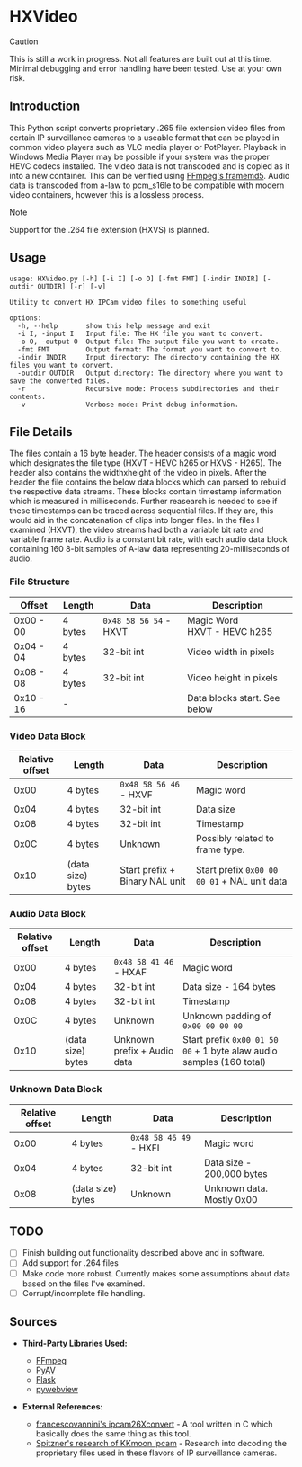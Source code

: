 # HXVideo

> [!CAUTION]
This is still a work in progress. Not all features are built out at this time. Minimal debugging and error handling have been tested. Use at your own risk.

## Introduction
This Python script converts proprietary .265 file extension video files from certain IP surveillance cameras to a useable format that can be played in common video players such as VLC media player or PotPlayer. Playback in Windows Media Player may be possible
if your system was the proper HEVC codecs installed. The video data is not transcoded and is copied as it into a new container. This can be verified using [FFmpeg's framemd5](https://trac.ffmpeg.org/wiki/framemd5%20Intro%20and%20HowTo). Audio data is transcoded from a-law to pcm_s16le to be compatible with modern video containers, however this is a lossless process. 

>[!NOTE]
>Support for the .264 file extension (HXVS) is planned.

## Usage

```
usage: HXVideo.py [-h] [-i I] [-o O] [-fmt FMT] [-indir INDIR] [-outdir OUTDIR] [-r] [-v]

Utility to convert HX IPCam video files to something useful

options:
  -h, --help       show this help message and exit
  -i I, -input I   Input file: The HX file you want to convert.
  -o O, -output O  Output file: The output file you want to create.
  -fmt FMT         Output format: The format you want to convert to.
  -indir INDIR     Input directory: The directory containing the HX files you want to convert.
  -outdir OUTDIR   Output directory: The directory where you want to save the converted files.
  -r               Recursive mode: Process subdirectories and their contents.
  -v               Verbose mode: Print debug information.

  ```


## File Details
The files contain a 16 byte header. The header consists of a magic word which designates the file type (HXVT - HEVC h265 or HXVS - H265). The header also contains the widthxheight of the video in pixels.
After the header the file contains the below data blocks which can parsed to rebuild the respective data streams. These blocks contain timestamp information which is measured in milliseconds. Further reasearch is needed to see if these timestamps can be traced across sequential files. If they are, this would aid in the concatenation of clips into longer files. In the files I examined (HXVT), the video streams had both a variable bit rate and variable frame rate. Audio is a constant bit rate, with each audio data block containing 160 8-bit samples of A-law data representing 20-milliseconds of audio.

### File Structure
|   Offset      |    Length     |  Data                     |  Description              |
|---------      |--------       |---------------            |---                        |
|   0x00 - 00   |  4 bytes      |   `0x48 58 56 54` - HXVT    |   Magic Word <br> HXVT - HEVC h265                    |
|   0x04 - 04   |  4 bytes      |   32-bit int              |   Video width in pixels   |
|   0x08 - 08   |  4 bytes      |   32-bit int              |   Video height in pixels  |
|   0x10 - 16   |  -            |                           |   Data blocks start. See below       |

### Video Data Block
| Relative offset   |   Length              |   Data                            |   Description             |
|---                |---                    |---                                |---                        |
|   0x00            |   4 bytes             |  `0x48 58 56 46` - HXVF             |   Magic word              |
|   0x04            |   4 bytes             |   32-bit int                      |   Data size               |
|   0x08            |   4 bytes             |   32-bit int                      |   Timestamp               |
|   0x0C            |   4 bytes             |   Unknown                         |   Possibly related to frame type.  |   
|   0x10            |   (data size) bytes   |   Start prefix + Binary NAL unit  |   Start prefix `0x00 00 00 01` + NAL unit data  |

### Audio Data Block
| Relative offset   |   Length              |   Data                            |   Description             |
|---                |---                    |---                                |---                        |
|   0x00            |   4 bytes             |  `0x48 58 41 46` - HXAF             |   Magic word              |
|   0x04            |   4 bytes             |   32-bit int                      |   Data size - 164 bytes   |
|   0x08            |   4 bytes             |   32-bit int                      |   Timestamp               |
|   0x0C            |   4 bytes             |   Unknown                         |   Unknown padding of `0x00 00 00 00`  |   
|   0x10            |   (data size) bytes   |   Unknown prefix + Audio data     |   Start prefix `0x00 01 50 00` + 1 byte alaw audio samples (160 total)  |

### Unknown Data Block
| Relative offset   |   Length              |   Data                            |   Description             |
|---                |---                    |---                                |---                        |
|   0x00            |   4 bytes             |  `0x48 58 46 49` - HXFI                    |   Magic word              |
|   0x04            |   4 bytes             |   32-bit int                      |   Data size - 200,000 bytes   |
|   0x08            |   (data size) bytes   |   Unknown                         |   Unknown data. Mostly 0x00   |


## TODO
- [ ] Finish building out functionality described above and in software.
- [ ] Add support for .264 files
- [ ] Make code more robust. Currently makes some assumptions about data based on the files I've examined.
- [ ] Corrupt/incomplete file handling.

## Sources
- **Third-Party Libraries Used:**
  - [FFmpeg](https://ffmpeg.org/)
  - [PyAV](https://github.com/PyAV-Org/PyAV)
  - [Flask](https://flask.palletsprojects.com)
  - [pywebview](https://pywebview.flowrl.com/)

- **External References:**
  - [francescovannini's ipcam26Xconvert](https://github.com/francescovannini/ipcam26Xconvert) - A tool written in C which basically does the same thing as this tool.
  - [Spitzner's research of KKmoon ipcam](https://spitzner.org/kkmoon.html) - Research into decoding the proprietary files used in these flavors of IP surveillance cameras.